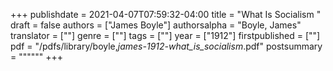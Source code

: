+++
publishdate = 2021-04-07T07:59:32-04:00
title = "What Is Socialism "
draft = false
authors = ["James Boyle"]
authorsalpha = "Boyle, James"
translator = [""]
genre = [""]
tags = [""]
year = ["1912"]
firstpublished = [""]
pdf = "/pdfs/library/boyle,_james-1912-what_is_socialism_.pdf"
postsummary = """"""
+++
